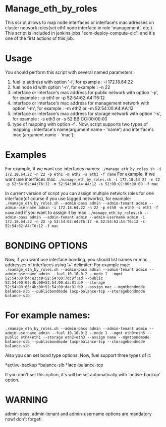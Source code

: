 Manage_eth_by_roles
===

This script allows to map node interfaces or interface's mac adresses on cluster network roles(set eth1 node interface in role 'management', etc.). This script is included in jenkins jobs "ecm-deploy-compute-cic", and it's one of the first actions of this job.

Usage
===

You should perform this script with several named parameters:
1. fuel ip address with option '-i', for example : -i 172.18.64.22
2. fuel node id with option '-n', for example : -n 22
3. interface or interface's mac address for public network with option '-p',
for example : -p eth1 or -p 52:54:62:A4:T6:12
4. interface or interface's mac address for management network with option '-m',
for example : -m eth2 or -m 52:54:00:A4:AA:12
5. interface or interface's mac address for storage network with option '-s',
for example : -s eth3 or -s 52:BB:CC:00:00:00
6. type of mapping with option -f . Now, script supports two types of mapping : interface's name(argument name - 'name') and interface's mac (argument name - 'mac').

Examples
===

For example, if we want use interfaces names: 
`./manage_eth_by_roles.sh -i 172.18.64.22 -n 22 -p eth1 -m eth2 -s eth3 -f name`
For example, if we want use interfaces mac: 
`./manage_eth_by_roles.sh -i 172.18.64.22 -n 22 -p 52:54:62:A4:T6:12 -m 52:54:00:A4:AA:12 -s 52:BB:CC:00:00:00 -f mac`

In current version of script you can assign multiple network roles for one interface(of course if you use tagged networks), for example:
`./manage_eth_by_roles.sh --admin-pass admin --admin-tenant admin --admin-username admin -i 172.18.64.22 -n 22 -p eth0 -m eth0 -s eth3 -f name`
and if you want to assign it by mac:
`./manage_eth_by_roles.sh --admin-pass admin --admin-tenant admin --admin-username admin -i 172.18.64.22 -n 22 -p 52:54:62:A4:T6:12 -m 52:54:62:A4:T6:12 -s 52:54:62:A4:T6:12 -f mac `

BONDING OPTIONS
===

Now, if you want use interface bonding, you should list names or mac addresses of interfaces using '+' delimiter:
For example mac:
`./manage_eth_by_roles.sh --admin-pass admin --admin-tenant admin --admin-username admin --fuel 10.10.0.2 --node 1 --mgmt 52:54:00:b4:e3:c8+52:54:00:7d:9f:ad --public 52:54:00:65:4b:00+52:54:00:da:81:b9 --storage 52:54:00:65:4b:00+52:54:00:da:81:b9 --assign mac --mgmtbondmode balance-slb --publicbondmode lacp-balance-tcp --storagebondmode balance-slb`

For example names:
===

`./manage_eth_by_roles.sh --admin-pass admin --admin-tenant admin --admin-username admin --fuel 10.10.0.2 --node 1 --mgmt eth0+eth5 --public eth4+eth1 --storage eth2+eth3 --assign name --mgmtbondmode balance-slb --publicbondmode lacp-balance-tcp --storagebondmode balance-slb`

Also you can set bond type options. Now, fuel support three types of it:

*active-backup
*balance-slb
*lacp-balance-tcp

If you don't set this option, it's will be set automatically with 'active-backup' option.

WARNING
===
admin-pass, admin-tenant and admin-username options are mandatory now! don't forget!

